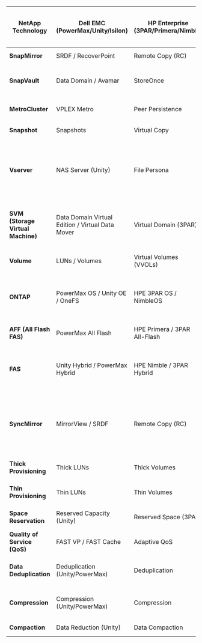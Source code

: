 
| **NetApp Technology** | **Dell EMC (PowerMax/Unity/Isilon)** | **HP Enterprise (3PAR/Primera/Nimble)** | **Pure Storage (FlashArray/FlashBlade)** | **VMware ESXi** Equivalent or Related Feature |
|-----------------------|--------------------------------------|-----------------------------------------|------------------------------------------|------------------------------------------------|
| **SnapMirror**        | SRDF / RecoverPoint                  | Remote Copy (RC)                        | ActiveCluster                             | vSphere Replication                            |
| **SnapVault**         | Data Domain / Avamar                 | StoreOnce                               | FlashBlade / SafeMode Snapshots           | vSphere Data Protection / vSphere Replication  |
| **MetroCluster**      | VPLEX Metro                          | Peer Persistence                        | ActiveCluster                             | vSAN Stretched Cluster                         |
| **Snapshot**          | Snapshots                            | Virtual Copy                            | SafeMode Snapshots                        | VMware Snapshots                               |
| **Vserver**           | NAS Server (Unity)                   | File Persona                            | N/A (Supports multi-tenancy)              | Virtual Machines with dedicated storage (vSAN or VMFS volumes) |
| **SVM (Storage Virtual Machine)** | Data Domain Virtual Edition / Virtual Data Mover | Virtual Domain (3PAR) | N/A (Simplified architecture)              | N/A (Managed by VM management and storage policies) |
| **Volume**            | LUNs / Volumes                       | Virtual Volumes (VVOLs)                 | Volumes                                   | Datastores (VMFS, NFS, or vSAN)                |
| **ONTAP**             | PowerMax OS / Unity OE / OneFS       | HPE 3PAR OS / NimbleOS                  | Purity Operating Environment              | N/A (Storage operating system, managed differently in VMware) |
| **AFF (All Flash FAS)** | PowerMax All Flash                  | HPE Primera / 3PAR All-Flash            | FlashArray //X                            | vSAN All-Flash Configuration                  |
| **FAS**               | Unity Hybrid / PowerMax Hybrid       | HPE Nimble / 3PAR Hybrid                | FlashArray //C (for hybrid use cases)     | VMFS Datastores backed by hybrid storage arrays |
| **SyncMirror**        | MirrorView / SRDF                    | Remote Copy (RC)                        | ActiveCluster                             | vSphere Replication with Synchronous Replication (for critical data mirroring) |
| **Thick Provisioning** | Thick LUNs                          | Thick Volumes                           | Thick Volumes                             | Thick Provisioned Disk                         |
| **Thin Provisioning** | Thin LUNs                            | Thin Volumes                            | Thin Volumes                              | Thin Provisioned Disk                          |
| **Space Reservation** | Reserved Capacity (Unity)           | Reserved Space (3PAR)                   | Reserved Capacity                         | VMFS/NFS Reserved Space                        |
| **Quality of Service (QoS)** | FAST VP / FAST Cache             | Adaptive QoS                            | QoS                                      | Storage I/O Control (SIOC)                     |
| **Data Deduplication** | Deduplication (Unity/PowerMax)      | Deduplication                           | Deduplication                             | Deduplication (vSAN, VMFS/NFS via plugins)     |
| **Compression**       | Compression (Unity/PowerMax)        | Compression                             | Compression                               | vSAN Compression / Deduplication               |
| **Compaction**        | Data Reduction (Unity)              | Data Compaction                         | Data Reduction                            | vSAN Space Efficiency                          |
